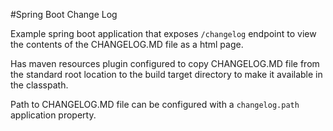 #Spring Boot Change Log

Example spring boot application that exposes ```/changelog``` endpoint to view the contents of the CHANGELOG.MD file as a html page.
 
Has maven resources plugin configured to copy CHANGELOG.MD file from the standard root location to the build target directory to make it available in the classpath.

Path to CHANGELOG.MD file can be configured with a ```changelog.path``` application property.